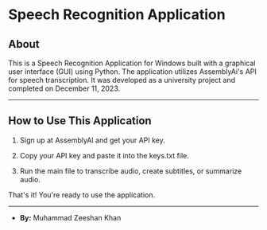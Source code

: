 # Speech Recognition Application

## About

This is a Speech Recognition Application for Windows built with a graphical user interface (GUI) using Python. The application utilizes AssemblyAi's API for speech transcription. It was developed as a university project and completed on December 11, 2023.

----

## How to Use This Application

1. Sign up at AssemblyAI and get your API key.

2. Copy your API key and paste it into the keys.txt file.

3. Run the main file to transcribe audio, create subtitles, or summarize audio.

That's it! You're ready to use the application.

----

- **By:** Muhammad Zeeshan Khan
